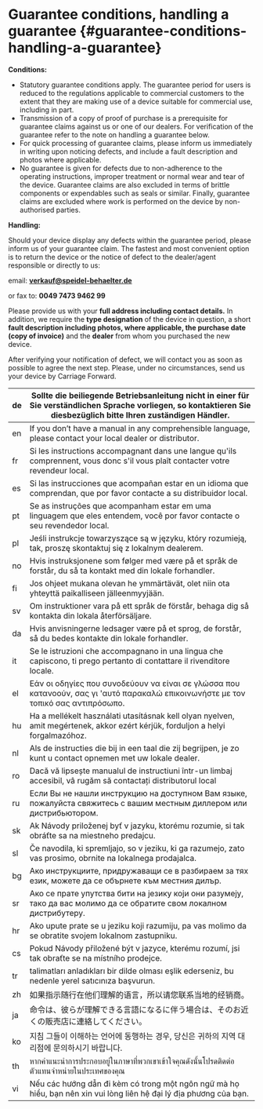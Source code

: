# Guarantee conditions, handling a guarantee {#guarantee-conditions-handling-a-guarantee}

**Conditions:**

*   Statutory guarantee conditions apply. The guarantee period for users is reduced to the regulations applicable to commercial customers to the extent that they are making use of a device suitable for commercial use, including in part.
*   Transmission of a copy of proof of purchase is a prerequisite for guarantee claims against us or one of our dealers. For verification of the guarantee refer to the note on handling a guarantee below.
*   For quick processing of guarantee claims, please inform us immediately in writing upon noticing defects, and include a fault description and photos where applicable.
*   No guarantee is given for defects due to non-adherence to the operating instructions, improper treatment or normal wear and tear of the device. Guarantee claims are also excluded in terms of brittle components or expendables such as seals or similar. Finally, guarantee claims are excluded where work is performed on the device by non-authorised parties.

**Handling:**

Should your device display any defects within the guarantee period, please inform us of your guarantee claim. The fastest and most convenient option is to return the device or the notice of defect to the dealer/agent responsible or directly to us:

email: **verkauf@speidel-behaelter.de**

or fax to: **0049 7473 9462 99**

Please provide us with your **full address including contact details.** In addition, we require the **type designation** of the device in question, a short **fault description including photos, where applicable, the purchase date (copy of invoice)** and the **dealer** from whom you purchased the new device.

After verifying your notification of defect, we will contact you as soon as possible to agree the next step. Please, under no circumstances, send us your device by Carriage Forward.

| de | Sollte die beiliegende Betriebsanleitung nicht in einer für Sie verständlichen Sprache vorliegen, so kontaktieren Sie diesbezüglich bitte Ihren zuständigen Händler. |
| --- | --- |
| en | If you don’t have a manual in any comprehensible language, please contact your local dealer or distributor. |
| fr | Si les instructions accompagnant dans une langue qu&#039;ils comprennent, vous donc s&#039;il vous plaît contacter votre revendeur local. |
| es | Si las instrucciones que acompañan estar en un idioma que comprendan, que por favor contacte a su distribuidor local. |
| pt | Se as instruções que acompanham estar em uma linguagem que eles entendem, você por favor contacte o seu revendedor local. |
| pl | Jeśli instrukcje towarzyszące są w języku, który rozumieją, tak, proszę skontaktuj się z lokalnym dealerem. |
| no | Hvis instruksjonene som følger med være på et språk de forstår, du så ta kontakt med din lokale forhandler. |
| fi | Jos ohjeet mukana olevan he ymmärtävät, olet niin ota yhteyttä paikalliseen jälleenmyyjään. |
| sv | Om instruktioner vara på ett språk de förstår, behaga dig så kontakta din lokala återförsäljare. |
| da | Hvis anvisningerne ledsager være på et sprog, de forstår, så du bedes kontakte din lokale forhandler. |
| it | Se le istruzioni che accompagnano in una lingua che capiscono, ti prego pertanto di contattare il rivenditore locale. |
| el | Εάν οι οδηγίες που συνοδεύουν να είναι σε γλώσσα που κατανοούν, σας γι &#039;αυτό παρακαλώ επικοινωνήστε με τον τοπικό σας αντιπρόσωπο. |
| hu | Ha a mellékelt használati utasításnak kell olyan nyelven, amit megértenek, akkor ezért kérjük, forduljon a helyi forgalmazóhoz. |
| nl | Als de instructies die bij in een taal die zij begrijpen, je zo kunt u contact opnemen met uw lokale dealer. |
| ro | Dacă vă lipsește manualul de instructiuni într-un limbaj accesibil, vâ rugăm să contactați distributorul local |
| ru | Если Вы не нашли инструкцию на доступном Вам языке, пожалуйста свяжитесь с вашим местным диллером или дистрибьютором. |
| sk | Ak Návody priloženej byť v jazyku, ktorému rozumie, si tak obráťte sa na miestneho predajcu. |
| sl | Če navodila, ki spremljajo, so v jeziku, ki ga razumejo, zato vas prosimo, obrnite na lokalnega prodajalca. |
| bg | Ако инструкциите, придружаващи се в разбираем за тях език, можете да се обърнете към местния дилър. |
| sr | Ако се прате упутства бити на језику који они разумеју, тако да вас молимо да се обратите свом локалном дистрибутеру. |
| hr | Ako upute prate se u jeziku koji razumiju, pa vas molimo da se obratite svojem lokalnom zastupniku. |
| cs | Pokud Návody přiložené být v jazyce, kterému rozumí, jsi tak obraťte se na místního prodejce. |
| tr | talimatları anladıkları bir dilde olması eşlik ederseniz, bu nedenle yerel satıcınıza başvurun. |
| zh | 如果指示随行在他们理解的语言，所以请您联系当地的经销商。 |
| ja | 命令は、彼らが理解できる言語になるに伴う場合は、そのお近くの販売店に連絡してください。 |
| ko | 지침 그들이 이해하는 언어에 동행하는 경우, 당신은 귀하의 지역 대리점에 문의하시기 바랍니다. |
| th | หากคำแนะนำการประกอบอยู่ในภาษาที่พวกเขาเข้าใจคุณดังนั้นโปรดติดต่อตัวแทนจำหน่ายในประเทศของคุณ |
| vi | Nếu các hướng dẫn đi kèm có trong một ngôn ngữ mà họ hiểu, bạn nên xin vui lòng liên hệ đại lý địa phương của bạn. |